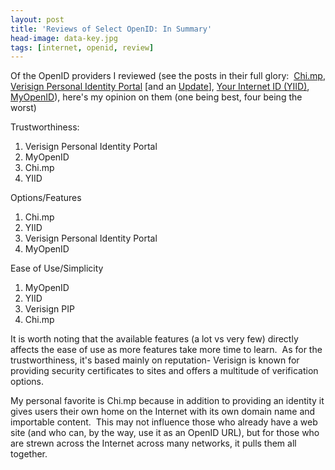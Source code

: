 ```yaml
---
layout: post
title: 'Reviews of Select OpenID: In Summary'
head-image: data-key.jpg
tags: [internet, openid, review]
---
```


Of the
OpenID providers I reviewed (see the posts in their full glory: 
[Chi.mp](http://natesphilosophy.blogspot.com/2009/10/reviews-of-openid-chimp.html),
[Verisign Personal Identity
Portal](http://natesphilosophy.blogspot.com/2009/11/reviews-of-openid-verisign-personal.html)
\[and an
[Update](http://natesphilosophy.blogspot.com/2009/11/verisign-personal-identity-portal-some.html)\],
[Your Internet ID
(YIID)](http://natesphilosophy.blogspot.com/2009/11/reviews-of-openid-your-internet-id-yiid.html),
[MyOpenID](http://natesphilosophy.blogspot.com/2009/11/reviews-of-openid-myopenid.html)),
here's my opinion on them (one being best, four being the worst)

Trustworthiness:

<div class="separator" style="clear: both; text-align: center;">

</div>

1.  Verisign Personal Identity Portal
2.  MyOpenID
3.  Chi.mp
4.  YIID

<div class="separator" style="clear: both; text-align: center;">

</div>

Options/Features

1.  Chi.mp
2.  YIID
3.  Verisign Personal Identity Portal
4.  MyOpenID

Ease of Use/Simplicity

1.  MyOpenID
2.  YIID
3.  Verisign PIP
4.  Chi.mp

It is worth noting that the available features (a lot vs very few)
directly affects the ease of use as more features take more time to
learn.  As for the trustworthiness, it's based mainly on reputation-
Verisign is known for providing security certificates to sites and
offers a multitude of verification options.

My personal favorite is Chi.mp because in addition to providing an
identity it gives users their own home on the Internet with its own
domain name and importable content.  This may not influence those who
already have a web site (and who can, by the way, use it as an OpenID
URL), but for those who are strewn across the Internet across many
networks, it pulls them all together.
